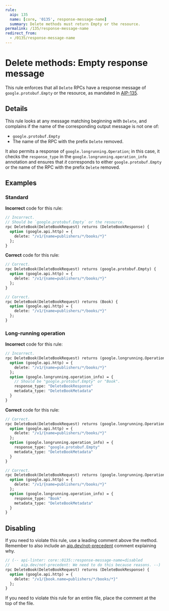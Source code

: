 ```yaml
---
rule:
  aip: 135
  name: [core, '0135', response-message-name]
  summary: Delete methods must return Empty or the resource.
permalink: /135/response-message-name
redirect_from:
  - /0135/response-message-name
---
```


# Delete methods: Empty response message

This rule enforces that all `Delete` RPCs have a response message of
`google.protobuf.Empty` or the resource, as mandated in [AIP-135][].

## Details

This rule looks at any message matching beginning with `Delete`, and complains
if the name of the corresponding output message is not one of:

- `google.protobuf.Empty`
- The name of the RPC with the prefix `Delete` removed.

It also permits a response of `google.longrunning.Operation`; in this case, it
checks the `response_type` in the `google.longrunning.operation_info`
annotation and ensures that _it_ corresponds to either `google.protobuf.Empty`
or the name of the RPC with the prefix `Delete` removed.

## Examples

### Standard

**Incorrect** code for this rule:

```proto
// Incorrect.
// Should be `google.protobuf.Empty` or the resource.
rpc DeleteBook(DeleteBookRequest) returns (DeleteBookResponse) {
  option (google.api.http) = {
    delete: "/v1/{name=publishers/*/books/*}"
  };
}
```

**Correct** code for this rule:

```proto
// Correct.
rpc DeleteBook(DeleteBookRequest) returns (google.protobuf.Empty) {
  option (google.api.http) = {
    delete: "/v1/{name=publishers/*/books/*}"
  };
}
```

```proto
// Correct.
rpc DeleteBook(DeleteBookRequest) returns (Book) {
  option (google.api.http) = {
    delete: "/v1/{name=publishers/*/books/*}"
  };
}
```

### Long-running operation

**Incorrect** code for this rule:

```proto
// Incorrect.
rpc DeleteBook(DeleteBookRequest) returns (google.longrunning.Operation) {
  option (google.api.http) = {
    delete: "/v1/{name=publishers/*/books/*}"
  };
  option (google.longrunning.operation_info) = {
    // Should be "google.protobuf.Empty" or "Book".
    response_type: "DeleteBookResponse"
    metadata_type: "DeleteBookMetadata"
  }
}
```

**Correct** code for this rule:

```proto
// Correct.
rpc DeleteBook(DeleteBookRequest) returns (google.longrunning.Operation) {
  option (google.api.http) = {
    delete: "/v1/{name=publishers/*/books/*}"
  };
  option (google.longrunning.operation_info) = {
    response_type: "google.protobuf.Empty"
    metadata_type: "DeleteBookMetadata"
  }
}
```

```proto
// Correct.
rpc DeleteBook(DeleteBookRequest) returns (google.longrunning.Operation) {
  option (google.api.http) = {
    delete: "/v1/{name=publishers/*/books/*}"
  };
  option (google.longrunning.operation_info) = {
    response_type: "Book"
    metadata_type: "DeleteBookMetadata"
  }
}
```

## Disabling

If you need to violate this rule, use a leading comment above the method.
Remember to also include an [aip.dev/not-precedent][] comment explaining why.

```proto
// (-- api-linter: core::0135::response-message-name=disabled
//     aip.dev/not-precedent: We need to do this because reasons. --)
rpc DeleteBook(DeleteBookRequest) returns (DeleteBookResponse) {
  option (google.api.http) = {
    delete: "/v1/{book.name=publishers/*/books/*}"
  };
}
```

If you need to violate this rule for an entire file, place the comment at the
top of the file.

[aip-135]: https://aip.dev/135
[aip.dev/not-precedent]: https://aip.dev/not-precedent
